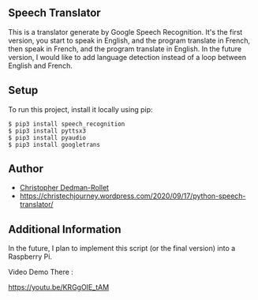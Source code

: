 ## Speech Translator
This is a translator generate by Google Speech Recognition.
It's the first version, you start to speak in English, and the program translate in French, then speak in French, and the program translate in English.
In the future version, I would like to add language detection instead of a loop between English and French.

## Setup

To run this project, install it locally using pip:

```
$ pip3 install speech_recognition
$ pip3 install pyttsx3
$ pip3 install pyaudio
$ pip3 install googletrans
```
## Author
* [Christopher Dedman-Rollet](https://twitter.com/DedmanRollet)
* https://christechjourney.wordpress.com/2020/09/17/python-speech-translator/

## Additional Information
In the future, I plan to implement this script (or the final version) into a Raspberry Pi.

Video Demo There :

https://youtu.be/KRGgOIE_tAM

